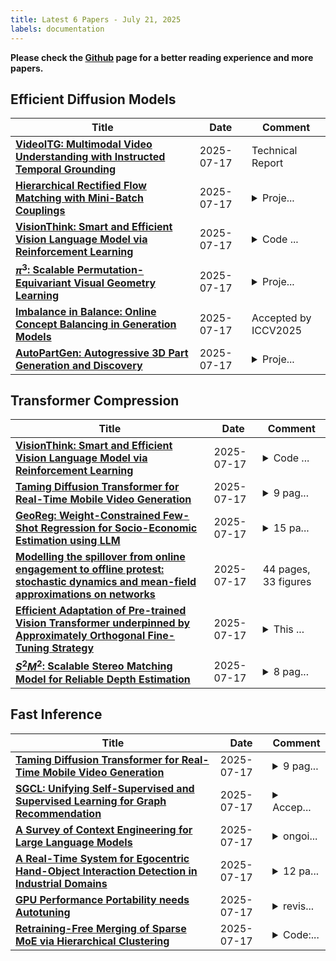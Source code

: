 ```yaml
---
title: Latest 6 Papers - July 21, 2025
labels: documentation
---
```

**Please check the [Github](https://github.com/zezhishao/MTS_Daily_ArXiv) page for a better reading experience and more papers.**

## Efficient Diffusion Models
| **Title** | **Date** | **Comment** |
| --- | --- | --- |
| **[VideoITG: Multimodal Video Understanding with Instructed Temporal Grounding](http://arxiv.org/abs/2507.13353v1)** | 2025-07-17 | Technical Report |
| **[Hierarchical Rectified Flow Matching with Mini-Batch Couplings](http://arxiv.org/abs/2507.13350v1)** | 2025-07-17 | <details><summary>Proje...</summary><p>Project Page: https://riccizz.github.io/HRF_coupling</p></details> |
| **[VisionThink: Smart and Efficient Vision Language Model via Reinforcement Learning](http://arxiv.org/abs/2507.13348v1)** | 2025-07-17 | <details><summary>Code ...</summary><p>Code and models are available at https://github.com/dvlab-research/VisionThink</p></details> |
| **[$π^3$: Scalable Permutation-Equivariant Visual Geometry Learning](http://arxiv.org/abs/2507.13347v1)** | 2025-07-17 | <details><summary>Proje...</summary><p>Project page: https://yyfz.github.io/pi3/</p></details> |
| **[Imbalance in Balance: Online Concept Balancing in Generation Models](http://arxiv.org/abs/2507.13345v1)** | 2025-07-17 | Accepted by ICCV2025 |
| **[AutoPartGen: Autogressive 3D Part Generation and Discovery](http://arxiv.org/abs/2507.13346v1)** | 2025-07-17 | <details><summary>Proje...</summary><p>Project page: https://silent-chen.github.io/AutoPartGen/</p></details> |

## Transformer Compression
| **Title** | **Date** | **Comment** |
| --- | --- | --- |
| **[VisionThink: Smart and Efficient Vision Language Model via Reinforcement Learning](http://arxiv.org/abs/2507.13348v1)** | 2025-07-17 | <details><summary>Code ...</summary><p>Code and models are available at https://github.com/dvlab-research/VisionThink</p></details> |
| **[Taming Diffusion Transformer for Real-Time Mobile Video Generation](http://arxiv.org/abs/2507.13343v1)** | 2025-07-17 | <details><summary>9 pag...</summary><p>9 pages, 4 figures, 5 tables</p></details> |
| **[GeoReg: Weight-Constrained Few-Shot Regression for Socio-Economic Estimation using LLM](http://arxiv.org/abs/2507.13323v1)** | 2025-07-17 | <details><summary>15 pa...</summary><p>15 pages, 13 figures, 7 tables</p></details> |
| **[Modelling the spillover from online engagement to offline protest: stochastic dynamics and mean-field approximations on networks](http://arxiv.org/abs/2507.13310v1)** | 2025-07-17 | 44 pages, 33 figures |
| **[Efficient Adaptation of Pre-trained Vision Transformer underpinned by Approximately Orthogonal Fine-Tuning Strategy](http://arxiv.org/abs/2507.13260v1)** | 2025-07-17 | <details><summary>This ...</summary><p>This paper is accepted by ICCV 2025</p></details> |
| **[$S^2M^2$: Scalable Stereo Matching Model for Reliable Depth Estimation](http://arxiv.org/abs/2507.13229v1)** | 2025-07-17 | <details><summary>8 pag...</summary><p>8 pages, 5 figures, ICCV accepted paper</p></details> |

## Fast Inference
| **Title** | **Date** | **Comment** |
| --- | --- | --- |
| **[Taming Diffusion Transformer for Real-Time Mobile Video Generation](http://arxiv.org/abs/2507.13343v1)** | 2025-07-17 | <details><summary>9 pag...</summary><p>9 pages, 4 figures, 5 tables</p></details> |
| **[SGCL: Unifying Self-Supervised and Supervised Learning for Graph Recommendation](http://arxiv.org/abs/2507.13336v1)** | 2025-07-17 | <details><summary>Accep...</summary><p>Accepted in RecSys 2025. arXiv admin note: substantial text overlap with arXiv:2404.15954</p></details> |
| **[A Survey of Context Engineering for Large Language Models](http://arxiv.org/abs/2507.13334v1)** | 2025-07-17 | <details><summary>ongoi...</summary><p>ongoing work; 165 pages, 1401 citations</p></details> |
| **[A Real-Time System for Egocentric Hand-Object Interaction Detection in Industrial Domains](http://arxiv.org/abs/2507.13326v1)** | 2025-07-17 | <details><summary>12 pa...</summary><p>12 pages, 4 figures, In International Conference on Image Analysis and Processing</p></details> |
| **[GPU Performance Portability needs Autotuning](http://arxiv.org/abs/2505.03780v3)** | 2025-07-17 | <details><summary>revis...</summary><p>revision after reviewers feedback, broadening autotune study</p></details> |
| **[Retraining-Free Merging of Sparse MoE via Hierarchical Clustering](http://arxiv.org/abs/2410.08589v3)** | 2025-07-17 | <details><summary>Code:...</summary><p>Code: https://github.com/wazenmai/HC-SMoE</p></details> |

